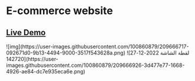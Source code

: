 # E-commerce website
<h2><a href="https://shopping-37a99.web.app/">Live Demo</a></h2>
![img](https://user-images.githubusercontent.com/100860879/209666717-092671d0-9b13-4494-9000-3517f543628a.png)
![لقطة الشاشة 2022-12-27 142720](https://user-images.githubusercontent.com/100860879/209666926-3d477e77-1668-4926-ae84-dc7e935eca6e.png)
